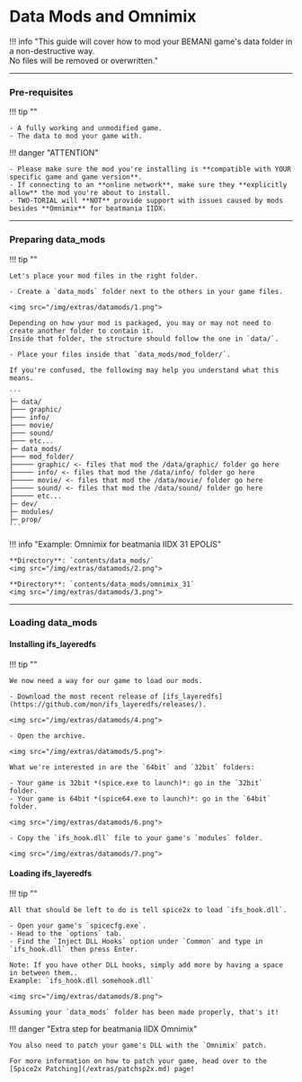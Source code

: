 # Data Mods and Omnimix

!!! info "This guide will cover how to mod your BEMANI game's data folder in a non-destructive way.<br>No files will be removed or overwritten."

---
### Pre-requisites

!!! tip ""

	- A fully working and unmodified game.
	- The data to mod your game with.

!!! danger "ATTENTION"

	- Please make sure the mod you're installing is **compatible with YOUR specific game and game version**.
	- If connecting to an **online network**, make sure they **explicitly allow** the mod you're about to install.
	- TWO-TORIAL will **NOT** provide support with issues caused by mods besides **Omnimix** for beatmania IIDX.

---
### Preparing data_mods

!!! tip ""

	Let's place your mod files in the right folder.

	- Create a `data_mods` folder next to the others in your game files.

	<img src="/img/extras/datamods/1.png">

	Depending on how your mod is packaged, you may or may not need to create another folder to contain it.  
	Inside that folder, the structure should follow the one in `data/`.

	- Place your files inside that `data_mods/mod_folder/`.

	If you're confused, the following may help you understand what this means.

	```
	├─ data/
	├─── graphic/
	├─── info/
	├─── movie/
	├─── sound/
	├─── etc...
	├─ data_mods/  
	├─── mod_folder/
	├───── graphic/ <- files that mod the /data/graphic/ folder go here
	├───── info/ <- files that mod the /data/info/ folder go here
	├───── movie/ <- files that mod the /data/movie/ folder go here
	├───── sound/ <- files that mod the /data/sound/ folder go here
	├───── etc...
	├─ dev/ 
	├─ modules/  
	├─ prop/  
	```

!!! info "Example: Omnimix for beatmania IIDX 31 EPOLIS"

	**Directory**: `contents/data_mods/`
	<img src="/img/extras/datamods/2.png">
	
	**Directory**: `contents/data_mods/omnimix_31`
	<img src="/img/extras/datamods/3.png">

---
### Loading data_mods

#### Installing ifs_layeredfs

!!! tip ""

	We now need a way for our game to load our mods.

	- Download the most recent release of [ifs_layeredfs](https://github.com/mon/ifs_layeredfs/releases/).

	<img src="/img/extras/datamods/4.png">

	- Open the archive.

	<img src="/img/extras/datamods/5.png">

	What we're interested in are the `64bit` and `32bit` folders:
	
	- Your game is 32bit *(spice.exe to launch)*: go in the `32bit` folder.
	- Your game is 64bit *(spice64.exe to launch)*: go in the `64bit` folder.

	<img src="/img/extras/datamods/6.png">

	- Copy the `ifs_hook.dll` file to your game's `modules` folder.

	<img src="/img/extras/datamods/7.png">

#### Loading ifs_layeredfs

!!! tip ""

	All that should be left to do is tell spice2x to load `ifs_hook.dll`.

	- Open your game's `spicecfg.exe`.
	- Head to the `options` tab.
	- Find the `Inject DLL Hooks` option under `Common` and type in `ifs_hook.dll` then press Enter.

	Note: If you have other DLL hooks, simply add more by having a space in between them..  
	Example: `ifs_hook.dll somehook.dll`

	<img src="/img/extras/datamods/8.png">

	Assuming your `data_mods` folder has been made properly, that's it!

!!! danger "Extra step for beatmania IIDX Omnimix"

	You also need to patch your game's DLL with the `Omnimix` patch.
	
	For more information on how to patch your game, head over to the [Spice2x Patching](/extras/patchsp2x.md) page!